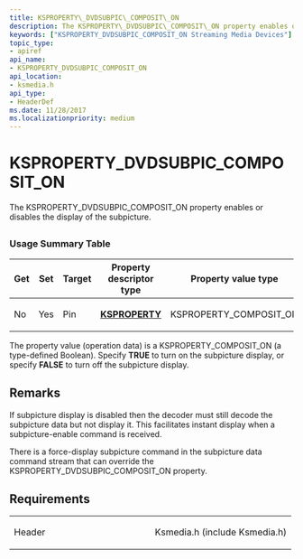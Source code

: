 ```yaml
---
title: KSPROPERTY\_DVDSUBPIC\_COMPOSIT\_ON
description: The KSPROPERTY\_DVDSUBPIC\_COMPOSIT\_ON property enables or disables the display of the subpicture.
keywords: ["KSPROPERTY_DVDSUBPIC_COMPOSIT_ON Streaming Media Devices"]
topic_type:
- apiref
api_name:
- KSPROPERTY_DVDSUBPIC_COMPOSIT_ON
api_location:
- ksmedia.h
api_type:
- HeaderDef
ms.date: 11/28/2017
ms.localizationpriority: medium
---
```


# KSPROPERTY\_DVDSUBPIC\_COMPOSIT\_ON


The KSPROPERTY\_DVDSUBPIC\_COMPOSIT\_ON property enables or disables the display of the subpicture.

## <span id="ddk_ksproperty_dvdsubpic_composit_on_ks"></span><span id="DDK_KSPROPERTY_DVDSUBPIC_COMPOSIT_ON_KS"></span>


### Usage Summary Table

<table>
<colgroup>
<col width="20%" />
<col width="20%" />
<col width="20%" />
<col width="20%" />
<col width="20%" />
</colgroup>
<thead>
<tr class="header">
<th>Get</th>
<th>Set</th>
<th>Target</th>
<th>Property descriptor type</th>
<th>Property value type</th>
</tr>
</thead>
<tbody>
<tr class="odd">
<td><p>No</p></td>
<td><p>Yes</p></td>
<td><p>Pin</p></td>
<td><p><a href="/windows-hardware/drivers/ddi/ks/ns-ks-ksidentifier" data-raw-source="[&lt;strong&gt;KSPROPERTY&lt;/strong&gt;](/windows-hardware/drivers/ddi/ks/ns-ks-ksidentifier)"><strong>KSPROPERTY</strong></a></p></td>
<td><p>KSPROPERTY_COMPOSIT_ON</p></td>
</tr>
</tbody>
</table>

 

The property value (operation data) is a KSPROPERTY\_COMPOSIT\_ON (a type-defined Boolean). Specify **TRUE** to turn on the subpicture display, or specify **FALSE** to turn off the subpicture display.

Remarks
-------

If subpicture display is disabled then the decoder must still decode the subpicture data but not display it. This facilitates instant display when a subpicture-enable command is received.

There is a force-display subpicture command in the subpicture data command stream that can override the KSPROPERTY\_DVDSUBPIC\_COMPOSIT\_ON property.

Requirements
------------

<table>
<colgroup>
<col width="50%" />
<col width="50%" />
</colgroup>
<tbody>
<tr class="odd">
<td><p>Header</p></td>
<td>Ksmedia.h (include Ksmedia.h)</td>
</tr>
</tbody>
</table>

